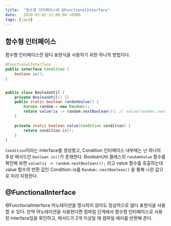 ```yaml
---
title:  "함수형 인터페이스와 @FunctionalInterface"
date:   2020-03-02 21:00:00 +0900
tags: [java]
---
```


## 함수형 인터페이스

함수형 인터페이스란 람다 표현식을 사용하기 위한 하나의 방법이다.

```java
@FunctionalInterface
public interface Condition {
    boolean is();
}
```

```java

public class BooleanUtil {
    private BooleanUtil() {}
    public static boolean randomValue() {
        Random random = new Random();
        return value(is -> random.nextBoolean()); // value(random::nextBoolean)와 같이 람다 표현식 가능
    }
    
    private static boolean value(Condition condition) {
        return condition.is();
    }
}
```

`Condition`이라는 interface를 생성했고, Condition 인터페이스 내부에는 난 하나의 추상 메서드인 `boolean is()`가 존재한다.
BooleanUtil 클래스의 `randomValue` 함수를 확인해 보면 `value(is -> random.nextBoolean());` 라고 value 함수를 호출하는데 
value 함수의 반환 값인 Condition::is를 `Random::nextBoolean()` 을 통해 나온 값으로 미리 지정한다.

## @FunctionalInterface

@FunctionalInterface 어노테이션을 명시하지 않아도 정상적으로 람다 표현식을 사용할 수 있다. 
만약 어노테이션을 사용한다면 컴파일 단계에서 함수형 인터페이스로 사용된 interface임을 확인하고, 메서드가 2개 이상일 때 컴파일 에러를 반환해 준다.
